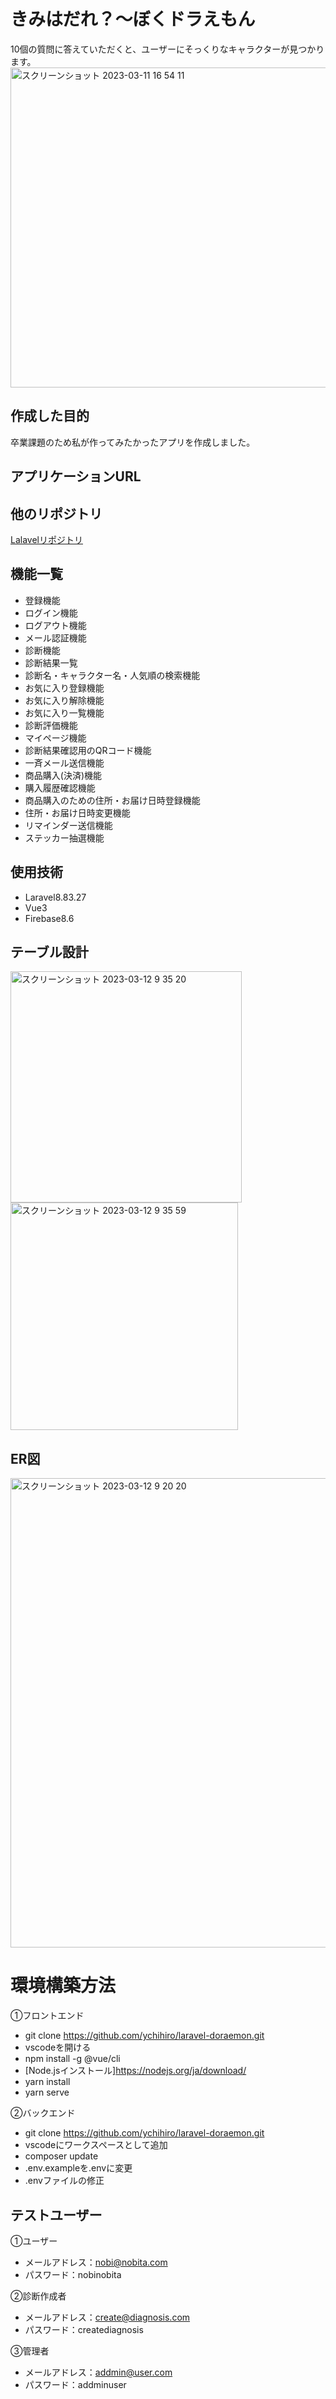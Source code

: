 # きみはだれ？〜ぼくドラえもん

10個の質問に答えていただくと、ユーザーにそっくりなキャラクターが見つかります。
<img width="512" alt="スクリーンショット 2023-03-11 16 54 11" src="https://user-images.githubusercontent.com/114800637/224474105-843162d5-da0b-4192-bb8a-0e9a0ad58fe5.png">

## 作成した目的
卒業課題のため私が作ってみたかったアプリを作成しました。

## アプリケーションURL

## 他のリポジトリ
[Lalavelリポジトリ](https://github.com/ychihiro/laravel-doraemon.git)

## 機能一覧
- 登録機能
- ログイン機能
- ログアウト機能
- メール認証機能
- 診断機能
- 診断結果一覧
- 診断名・キャラクター名・人気順の検索機能
- お気に入り登録機能
- お気に入り解除機能
- お気に入り一覧機能
- 診断評価機能
- マイページ機能
- 診断結果確認用のQRコード機能
- 一斉メール送信機能
- 商品購入(決済)機能
- 購入履歴確認機能
- 商品購入のための住所・お届け日時登録機能
- 住所・お届け日時変更機能
- リマインダー送信機能
- ステッカー抽選機能

## 使用技術
- Laravel8.83.27
- Vue3
- Firebase8.6

## テーブル設計
<img width="370" alt="スクリーンショット 2023-03-12 9 35 20" src="https://user-images.githubusercontent.com/114800637/224517902-0f342547-d8d7-4388-a4da-69d0032a0602.png">

<img width="364" alt="スクリーンショット 2023-03-12 9 35 59" src="https://user-images.githubusercontent.com/114800637/224517938-184c59d5-c235-48b1-833f-84d9ddbcfb8c.png">

## ER図
<img width="751" alt="スクリーンショット 2023-03-12 9 20 20" src="https://user-images.githubusercontent.com/114800637/224517953-2fe2607d-c7db-41ee-b023-641d27f1e249.png">

# 環境構築方法
①フロントエンド
- git clone https://github.com/ychihiro/laravel-doraemon.git
- vscodeを開ける
- npm install -g @vue/cli
- [Node.jsインストール]https://nodejs.org/ja/download/
- yarn install
- yarn serve

②バックエンド
- git clone https://github.com/ychihiro/laravel-doraemon.git
- vscodeにワークスペースとして追加
- composer update
- .env.exampleを.envに変更
- .envファイルの修正

## テストユーザー
①ユーザー
- メールアドレス：nobi@nobita.com
- パスワード：nobinobita

②診断作成者
- メールアドレス：create@diagnosis.com
- パスワード：creatediagnosis

③管理者
- メールアドレス：addmin@user.com
- パスワード：addminuser
